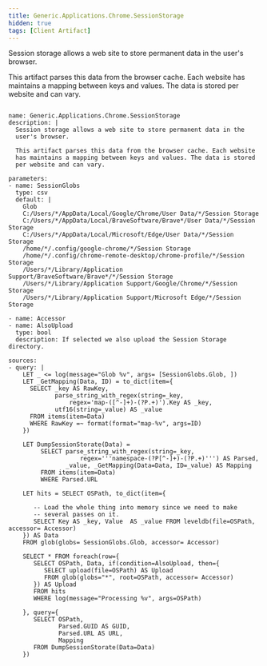 ```yaml
---
title: Generic.Applications.Chrome.SessionStorage
hidden: true
tags: [Client Artifact]
---
```


Session storage allows a web site to store permanent data in the
user's browser.

This artifact parses this data from the browser cache. Each website
has maintains a mapping between keys and values. The data is stored
per website and can vary.


<pre><code class="language-yaml">
name: Generic.Applications.Chrome.SessionStorage
description: |
  Session storage allows a web site to store permanent data in the
  user's browser.

  This artifact parses this data from the browser cache. Each website
  has maintains a mapping between keys and values. The data is stored
  per website and can vary.

parameters:
- name: SessionGlobs
  type: csv
  default: |
    Glob
    C:/Users/*/AppData/Local/Google/Chrome/User Data/*/Session Storage
    C:/Users/*/AppData/Local/BraveSoftware/Brave*/User Data/*/Session Storage
    C:/Users/*/AppData/Local/Microsoft/Edge/User Data/*/Session Storage
    /home/*/.config/google-chrome/*/Session Storage
    /home/*/.config/chrome-remote-desktop/chrome-profile/*/Session Storage
    /Users/*/Library/Application Support/BraveSoftware/Brave*/*/Session Storage
    /Users/*/Library/Application Support/Google/Chrome/*/Session Storage
    /Users/*/Library/Application Support/Microsoft Edge/*/Session Storage

- name: Accessor
- name: AlsoUpload
  type: bool
  description: If selected we also upload the Session Storage directory.

sources:
- query: |
    LET _ <= log(message="Glob %v", args= [SessionGlobs.Glob, ])
    LET _GetMapping(Data, ID) = to_dict(item={
      SELECT _key AS RawKey,
             parse_string_with_regex(string=_key,
                 regex='map-([^-]+)-(?P<Key>.+)').Key AS _key,
             utf16(string=_value) AS _value
      FROM items(item=Data)
      WHERE RawKey =~ format(format="map-%v", args=ID)
    })

    LET DumpSessionStorate(Data) =
         SELECT parse_string_with_regex(string=_key,
                    regex='''namespace-(?P<GUID>[^-]+)-(?P<URL>.+)''') AS Parsed,
                _value, _GetMapping(Data=Data, ID=_value) AS Mapping
         FROM items(item=Data)
         WHERE Parsed.URL

    LET hits = SELECT OSPath, to_dict(item={

       -- Load the whole thing into memory since we need to make
       -- several passes on it.
       SELECT Key AS _key, Value  AS _value FROM leveldb(file=OSPath, accessor= Accessor)
    }) AS Data
    FROM glob(globs= SessionGlobs.Glob, accessor= Accessor)

    SELECT * FROM foreach(row={
       SELECT OSPath, Data, if(condition=AlsoUpload, then={
          SELECT upload(file=OSPath) AS Upload
          FROM glob(globs="*", root=OSPath, accessor= Accessor)
       }) AS Upload
       FROM hits
       WHERE log(message="Processing %v", args=OSPath)

    }, query={
       SELECT OSPath,
              Parsed.GUID AS GUID,
              Parsed.URL AS URL,
              Mapping
       FROM DumpSessionStorate(Data=Data)
    })

</code></pre>

